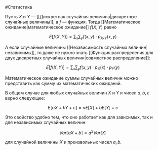 #Статистика 

Пусть $X$ и $Y$ — [[Дискретная случайная величина|дискретные случайные величины]], а $f$ — функция. Тогда [[Математическое ожидание|математическое ожидание]] $f(X, Y)$ равно

$$E[f(X, Y)]=\sum_{x}​\sum_{y}​f(x, y)⋅p_X,_Y​(x, y)$$

А если случайные величины [[Независимость случайных величин|независимы]], то даже не нужно знать [[Функция распределения для двух дискретных случайных величин|совместное распределение]]:

$$E[f(X, Y)]=\sum_{x}\sum_{y}​f(x, y)⋅p_X​(x)⋅p_Y​(y)$$

Математическое ожидание суммы случайных величин можно представить как сумму их математических ожиданий.

В общем случае для любых случайных величин $X$ и $Y$ и чисел $a, b, c$ верно следующее:

$$E[aX+bY+c]=aE[X]+bE[Y]+c$$

Это свойство удобно тем, что оно работает как для зависимых, так и для независимых случайных величин

$$Var[aX+b]=a^2Var[X]$$

для случайной величины $X$ и произвольных чисел $a, b$.